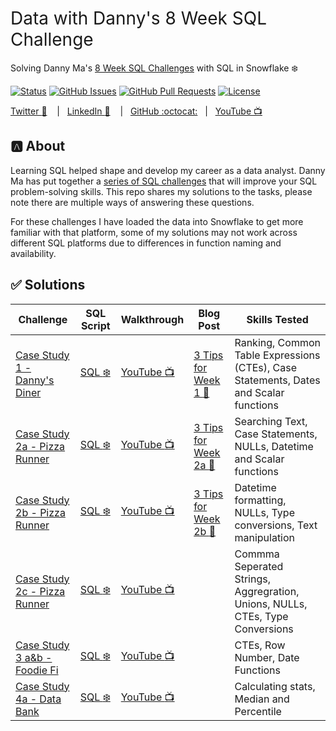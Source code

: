 <h1 style="font-weight:normal">
  Data with Danny's 8 Week SQL Challenge
</h1>

Solving Danny Ma's [8 Week SQL Challenges](https://8weeksqlchallenge.com/) with SQL in Snowflake :snowflake:

[![Status](https://img.shields.io/badge/status-active-success.svg)]() [![GitHub Issues](https://img.shields.io/github/issues/wjsutton/data_with_danny_8_week_sql_challenge.svg)](https://github.com/wjsutton/data_with_danny_8_week_sql_challenge/issues) [![GitHub Pull Requests](https://img.shields.io/github/issues-pr/wjsutton/data_with_danny_8_week_sql_challenge.svg)](https://github.com/wjsutton/data_with_danny_8_week_sql_challenge/pulls) [![License](https://img.shields.io/badge/license-MIT-blue.svg)](/LICENSE)

[Twitter :speech_balloon:][Twitter] &nbsp;&nbsp;&nbsp;|&nbsp;&nbsp;&nbsp;[LinkedIn :necktie:][LinkedIn] &nbsp;&nbsp;&nbsp;|&nbsp;&nbsp;&nbsp;[GitHub :octocat:][GitHub]&nbsp;&nbsp;&nbsp;|&nbsp;&nbsp;&nbsp;[YouTube :tv:][YouTube]

## :a: About 

Learning SQL helped shape and develop my career as a data analyst. Danny Ma has put together a [series of SQL challenges](https://8weeksqlchallenge.com/) that will improve your SQL problem-solving skills. This repo shares my solutions to the tasks, please note there are multiple ways of answering these questions. 

For these challenges I have loaded the data into Snowflake to get more familiar with that platform, some of my solutions may not work across different SQL platforms due to differences in function naming and availability. 

<!--
Quick Link 
-->

[Twitter]:https://twitter.com/WJSutton12
[LinkedIn]:https://www.linkedin.com/in/will-sutton-14711627/
[GitHub]:https://github.com/wjsutton
[YouTube]:https://www.youtube.com/@wjsutton/featured


## :white_check_mark: Solutions

| Challenge   | SQL Script | Walkthrough | Blog Post | Skills Tested |
| ----------- | ----------- | ----------- | ----------- | ----------- |
| [Case Study 1 - Danny's Diner](https://8weeksqlchallenge.com/case-study-1/)      |  [SQL :snowflake:](https://github.com/wjsutton/data_with_danny_8_week_sql_challenge/blob/main/Case%20Study%201%20-%20Dannys%20Diner/week1_solutions.sql) | [YouTube :tv:](https://youtu.be/2fCPTlYiX4s) | [3 Tips for Week 1 :book:](https://www.linkedin.com/pulse/3-sql-tips-from-danny-mas-8-week-challenge-part-1-will-sutton/) | Ranking, Common Table Expressions (CTEs), Case Statements, Dates and Scalar functions|
| [Case Study 2a - Pizza Runner](https://8weeksqlchallenge.com/case-study-2/)      |  [SQL :snowflake:](https://github.com/wjsutton/data_with_danny_8_week_sql_challenge/blob/main/Case%20Study%202%20-%20Pizza%20Runner/week2a_solutions.sql) | [YouTube :tv:](https://youtu.be/AZEWpXmgiHs) | [3 Tips for Week 2a :book:](https://www.linkedin.com/pulse/3-sql-tips-from-danny-mas-8-week-challenge-week-2-section-will-sutton/) | Searching Text, Case Statements, NULLs, Datetime and Scalar functions |
| [Case Study 2b - Pizza Runner](https://8weeksqlchallenge.com/case-study-2/)      |  [SQL :snowflake:](https://github.com/wjsutton/data_with_danny_8_week_sql_challenge/blob/main/Case%20Study%202%20-%20Pizza%20Runner/week2b_solutions.sql) | [YouTube :tv:](https://www.youtube.com/watch?v=klUBh_HO9zk) | [3 Tips for Week 2b :book:](https://www.linkedin.com/pulse/3-sql-tips-from-danny-mas-8-week-challenge-week-2-section-will-sutton-1e/) | Datetime formatting, NULLs, Type conversions, Text manipulation |
| [Case Study 2c - Pizza Runner](https://8weeksqlchallenge.com/case-study-2/)      |  [SQL :snowflake:](https://github.com/wjsutton/data_with_danny_8_week_sql_challenge/blob/main/Case%20Study%202%20-%20Pizza%20Runner/week2c_solutions.sql) | [YouTube :tv:](https://youtu.be/mkgzj96DL-8) |  | Commma Seperated Strings, Aggregration, Unions, NULLs, CTEs, Type Conversions |
| [Case Study 3 a&b - Foodie Fi](https://8weeksqlchallenge.com/case-study-3/)      |  [SQL :snowflake:](https://github.com/wjsutton/data_with_danny_8_week_sql_challenge/blob/main/Case%20Study%203%20-%20Foodie%20Fi/week3ab_solutions.sql) | [YouTube :tv:](https://youtu.be/lSv59j4q7x0) |  | CTEs, Row Number, Date Functions |
| [Case Study 4a - Data Bank](https://8weeksqlchallenge.com/case-study-4/)      |  [SQL :snowflake:](https://github.com/wjsutton/data_with_danny_8_week_sql_challenge/blob/main/Case%20Study%204%20-%20Data%20Bank/week4a_solutions.sql) | [YouTube :tv:](https://youtu.be/iOAW901naDE) |  | Calculating stats, Median and Percentile |
